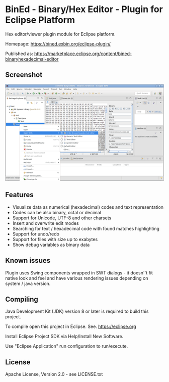 BinEd - Binary/Hex Editor - Plugin for Eclipse Platform
=======================================================

Hex editor/viewer plugin module for Eclipse platform.

Homepage: https://bined.exbin.org/eclipse-plugin/  

Published as: https://marketplace.eclipse.org/content/bined-binaryhexadecimal-editor  

Screenshot
----------

![BinEd-Editor Screenshot](images/bined-eclipse-screenshot.png?raw=true)

Features
--------

  * Visualize data as numerical (hexadecimal) codes and text representation
  * Codes can be also binary, octal or decimal
  * Support for Unicode, UTF-8 and other charsets
  * Insert and overwrite edit modes
  * Searching for text / hexadecimal code with found matches highlighting
  * Support for undo/redo
  * Support for files with size up to exabytes
  * Show debug variables as binary data

Known issues
------------

Plugin uses Swing components wrapped in SWT dialogs - it doesn''t fit native look and feel and have various rendering issues depending on system / java version. 

Compiling
---------

Java Development Kit (JDK) version 8 or later is required to build this project.

To compile open this project in Eclipse. See. https://eclipse.org

Install Eclipse Project SDK via Help/Install New Software.

Use "Eclipse Application" run configuration to run/execute.

License
-------

Apache License, Version 2.0 - see LICENSE.txt
